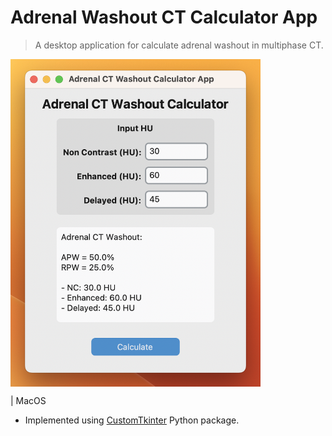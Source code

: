 # Adrenal Washout CT Calculator App

> A desktop application for calculate adrenal washout in multiphase CT.

<img src="./doc/app-example-macos.png" align="center" width="400">

| MacOS

-   Implemented using [CustomTkinter](https://github.com/TomSchimansky/CustomTkinter%20%7C%20height=50) Python package.